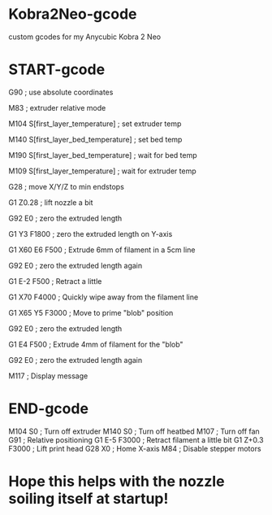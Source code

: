 # Kobra2Neo-gcode
custom gcodes for my Anycubic Kobra 2 Neo

# START-gcode

G90 ; use absolute coordinates

M83 ; extruder relative mode

M104 S[first_layer_temperature] ; set extruder temp

M140 S[first_layer_bed_temperature] ; set bed temp

M190 S[first_layer_bed_temperature] ; wait for bed temp

M109 S[first_layer_temperature] ; wait for extruder temp

G28 ; move X/Y/Z to min endstops

G1 Z0.28 ; lift nozzle a bit

G92 E0 ; zero the extruded length

G1 Y3 F1800 ; zero the extruded length on Y-axis

G1 X60 E6 F500 ; Extrude 6mm of filament in a 5cm line

G92 E0 ; zero the extruded length again

G1 E-2 F500 ; Retract a little

G1 X70 F4000 ; Quickly wipe away from the filament line

G1 X65 Y5 F3000 ; Move to prime "blob" position

G92 E0 ; zero the extruded length

G1 E4 F500 ; Extrude 4mm of filament for the "blob"

G92 E0 ; zero the extruded length again

M117 ; Display message

# END-gcode

M104 S0 ; Turn off extruder
M140 S0 ; Turn off heatbed
M107 ; Turn off fan
G91 ; Relative positioning
G1 E-5 F3000 ; Retract filament a little bit
G1 Z+0.3 F3000 ; Lift print head
G28 X0 ; Home X-axis
M84 ; Disable stepper motors

# Hope this helps with the nozzle soiling itself at startup!
